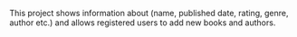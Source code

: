 This project shows information about (name, published date, rating, genre, author etc.) and allows registered users to add new books and authors.  
